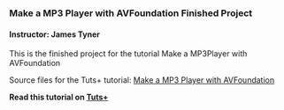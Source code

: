 ### Make a MP3 Player with AVFoundation Finished Project
#### Instructor: James Tyner

This is the finished project for the tutorial Make a MP3Player with AVFoundation

Source files for the Tuts+ tutorial: [Make a MP3 Player with AVFoundation
](http://.tutsplus.com/tutorials/make-a-mp3-player-with-avfoundation--cms-24482)

**Read this tutorial on [Tuts+](https://code.tutsplus.com)**